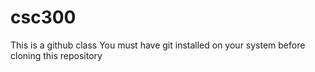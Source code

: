 # csc300
This is a github class
You must have git installed on your system before cloning this repository 
